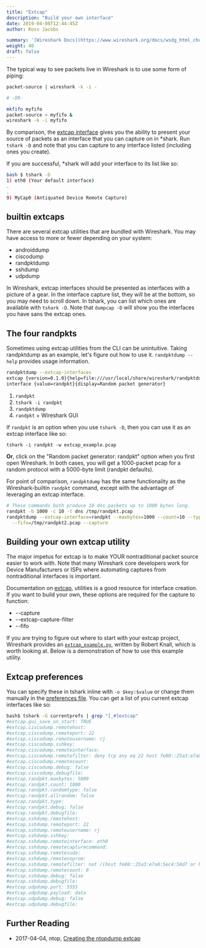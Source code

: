 ```yaml
---
title: "Extcap"
description: "Build your own interface"
date: 2019-04-08T12:44:45Z
author: Ross Jacobs

summary: '[Wireshark Docs](https://www.wireshark.org/docs/wsdg_html_chunked/ChCaptureExtcap.html) | [Code](https://github.com/wireshark/wireshark/tree/master/extcap) | [Example by ntop](https://www.ntop.org/pf_ring/capture-filter-extract-traffic-using-wireshark-and-pf_ring/)'
weight: 40
draft: false
---
```


The typical way to see packets live in Wireshark is to use some form of piping:

```bash
packet-source | wireshark -k -i -

# -OR-

mkfifo myfifo
packet-source > myfifo &
wireshark -k -i myfifo
```

By comparison, the [extcap interface](https://www.wireshark.org/docs/man-pages/extcap.html) gives you the
ability to present your source of packets as an interface that you can capture
on in *shark. Run `tshark -D` and note that you can capture to any interface
listed (including ones you create).

If you are successful, *shark will add your interface to its list like so:

```bash
bash $ tshark -D
1) eth0 (Your default interface)
.
.
9) MyCap0 (Antiquated Device Remote Capture) 
```

## builtin extcaps

There are several extcap utilities that are bundled with Wireshark.
You may have access to more or fewer depending on your system:

- androiddump
- ciscodump
- randpktdump
- sshdump
- udpdump

In Wireshark, extcap interfaces should be presented as interfaces with a picture
of a gear. In the interface capture list, they will be at the bottom, so you may
need to scroll down. In tshark, you can list which ones are available with
`tshark -D`. Note that `dumpcap -D` will show you the interfaces you have sans
the extcap ones.

## The four randpkts

Sometimes using extcap utilities from the CLI can be unintuitive.
Taking randpktdump as an example, let's figure out how to use it.
`randpktdump --help` provides usage information.

```bash
randpktdump --extcap-interfaces
extcap {version=0.1.0}{help=file:///usr/local/share/wireshark/randpktdump.html}
interface {value=randpkt}{display=Random packet generator}
```

1. `randpkt`
1. `tshark -i randpkt`
1. `randpktdump`
1. `randpkt` + Wireshark GUI

If `randpkt` is an option when you use `tshark -D`, then you can use it as an
extcap interface like so:

    tshark -i randpkt -w extcap_example.pcap

__Or__, click on the "Random packet generator: randpkt" option when you first open
Wireshark. In both cases, you will get a 1000-packet pcap for a random protocol
with a 5000-byte limit (randpkt defaults).

For point of comparison, `randpktdump` has the same functionality as the
Wireshark-builtin `randpkt` command, except with the advantage of leveraging an
extcap interface.

```bash
# These commands both produce 10 dns packets up to 1000 bytes long.
randpkt -b 1000 -c 10 -t dns /tmp/randpkt.pcap
randpktdump --extcap-interface=randpkt --maxbytes=1000 --count=10 --type=dns \
  --fifo=/tmp/randpkt2.pcap --capture
```

## Building your own extcap utility

The major impetus for extcap is to make YOUR nontraditional packet source
easier to work with. Note that many Wireshark core developers work for
Device Manufacturers or ISPs where automating captures from nontraditional
interfaces is important.

Documentation on
[extcap](https://www.wireshark.org/docs/wsdg_html_chunked/ChCaptureExtcap.html),
utilities is a good resource for interface creation. If you want to build your
own, these options are required for the capture to function:

- --capture
- --extcap-capture-filter
- --fifo

If you are trying to figure out where to start with your extcap project,
Wireshark provides an
[`extcap_example.py`](https://github.com/wireshark/wireshark/blob/master/doc/extcap_example.py),
written by Robert Knall, which is worth looking at. Below is a demonstration of
how to use this example utility.
<script id="asciicast-nt1WaIPrYEyrO1uxmnlnBbpvX" src="https://asciinema.org/a/nt1WaIPrYEyrO1uxmnlnBbpvX.js" async></script>

## Extcap preferences

You can specify these in tshark inline with `-o $key:$value` or change them manually in the [preferences file](/packetcraft/profiles).
You can get a list of you current extcap interfaces like so:

```bash
bash$ tshark -G currentprefs | grep "[_#]extcap"
#extcap.gui_save_on_start: TRUE
#extcap.ciscodump.remotehost: 
#extcap.ciscodump.remoteport: 22
#extcap.ciscodump.remoteusername: rj
#extcap.ciscodump.sshkey: 
#extcap.ciscodump.remoteinterface: 
#extcap.ciscodump.remotefilter: deny tcp any eq 22 host fe80::25a3:e7a0:5ec4:50d7, deny tcp any eq 22 host 10.0.2.15, permit ip any any
#extcap.ciscodump.remotecount: 
#extcap.ciscodump.debug: false
#extcap.ciscodump.debugfile: 
#extcap.randpkt.maxbytes: 5000
#extcap.randpkt.count: 1000
#extcap.randpkt.randomtype: false
#extcap.randpkt.allrandom: false
#extcap.randpkt.type: 
#extcap.randpkt.debug: false
#extcap.randpkt.debugfile: 
#extcap.sshdump.remotehost: 
#extcap.sshdump.remoteport: 22
#extcap.sshdump.remoteusername: rj
#extcap.sshdump.sshkey: 
#extcap.sshdump.remoteinterface: eth0
#extcap.sshdump.remotecapturecommand: 
#extcap.sshdump.remotesudo: 
#extcap.sshdump.remotenoprom: 
#extcap.sshdump.remotefilter: not ((host fe80::25a3:e7a0:5ec4:50d7 or host 10.0.2.15) and port 22)
#extcap.sshdump.remotecount: 0
#extcap.sshdump.debug: false
#extcap.sshdump.debugfile: 
#extcap.udpdump.port: 5555
#extcap.udpdump.payload: data
#extcap.udpdump.debug: false
#extcap.udpdump.debugfile: 
```

## Further Reading

- 2017-04-04, ntop, [Creating the ntopdump extcap](https://www.ntop.org/pf_ring/capture-filter-extract-traffic-using-wireshark-and-pf_ring/)
